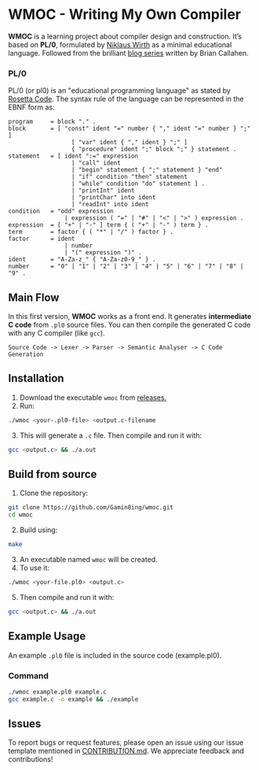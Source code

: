 # WMOC - Writing My Own Compiler
**WMOC** is a learning project about compiler design and construction. It’s based on **PL/0**, formulated by [Niklaus Wirth](https://en.wikipedia.org/wiki/Niklaus_Wirth) as a minimal educational language. Followed from the brilliant [blog series](https://briancallahan.net/blog/20210814.html) written by Brian Callahen.

### PL/0
PL/0 (or pl0) is an "educational programming language" as stated by [Rosetta Code](https://rosettacode.org/wiki/Category:PL/0). The syntax rule of the language can be represented in the EBNF form as:

```
program		= block "." .
block		= [ "const" ident "=" number { "," ident "=" number } ";" ]
                  [ "var" ident { "," ident } ";" ]
                  { "procedure" ident ";" block ";" } statement .
statement	= [ ident ":=" expression
                  | "call" ident
                  | "begin" statement { ";" statement } "end"
                  | "if" condition "then" statement
                  | "while" condition "do" statement ] .
                  | "printInt" ident
                  | "printChar" into ident
                  | "readInt" into ident
condition	= "odd" expression
                | expression ( "=" | "#" | "<" | ">" ) expression .
expression	= [ "+" | "-" ] term { ( "+" | "-" ) term } .
term		= factor { ( "*" | "/" ) factor } .
factor		= ident
                | number
                | "(" expression ")" .
ident		= "A-Za-z_" { "A-Za-z0-9_" } .
number		= "0" | "1" | "2" | "3" | "4" | "5" | "6" | "7" | "8" | "9" .
```


## Main Flow
In this first version, **WMOC** works as a front end. It generates **intermediate C code** from `.pl0` source files. You can then compile the generated C code with any C compiler (like `gcc`).

```
Source Code -> Lexer -> Parser -> Semantic Analyser -> C Code Generation
```

## Installation

1. Download the executable `wmoc` from [releases.](https://github.com/Gamin8ing/wmoc/releases/tag/v1.0.0)
2. Run:
```bash
./wmoc <your-.pl0-file> <output.c-filename
```
3. This will generate a `.c` file. Then compile and run it with:
```bash
gcc <output.c> && ./a.out
```

## Build from source

1. Clone the repository:
```bash
git clone https://github.com/Gamin8ing/wmoc.git
cd wmoc
```
2. Build using:
```bash
make
```
3. An executable named `wmoc` will be created.
4. To use it:
```bash
./wmoc <your-file.pl0> <output.c>
```
5. Then compile and run it with:
```bash
gcc <output.c> && ./a.out
```

## Example Usage
An example `.pl0` file is included in the source code (example.pl0).
### Command
```bash
./wmoc example.pl0 example.c
gcc example.c -o example && ./example

```

## Issues
To report bugs or request features, please open an issue using our issue template mentioned in [CONTRIBUTION.md](https://github.com/Gamin8ing/wmoc/blob/v1.0.0/CONTRIBUTION.md). We appreciate feedback and contributions! 


